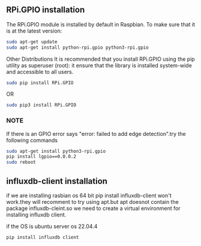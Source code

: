 

## RPi.GPIO installation
The RPi.GPIO module is installed by default in Raspbian. To make sure that it is at the latest version:
```bash
sudo apt-get update
sudo apt-get install python-rpi.gpio python3-rpi.gpio
```
Other Distributions
It is recommended that you install RPi.GPIO using the pip utility as superuser (root): it ensure that the library is installed system-wide and accessible to all users.
```bash
sudo pip install RPi.GPIO
```
OR
```bash
sudo pip3 install RPi.GPIO 
```
### NOTE
If there is an GPIO error says   "error: failed to add edge detection".try the following commands 

```bash     
sudo apt-get install python3-rpi.gpio
pip install lgpio==0.0.0.2
sudo reboot
```



## influxdb-client installation
if we are installing rasbian os 64 bit
pip install influxdb-client won't work.they will recomment to try using apt.but apt doesnot contain the package influxdb-cleint.so we need to create a virtual environment for installing influxdb client.

if the OS is ubuntu server os 22.04.4
```bash
pip install influxdb client
```


